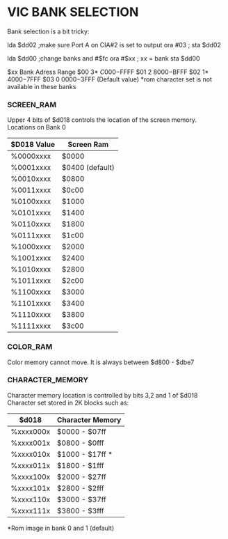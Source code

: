 VIC BANK SELECTION
==================

Bank selection is a bit tricky:

lda $dd02   ;make sure Port A on CIA#2 is set to output
ora #03     ;
sta $dd02

lda $dd00   ;change banks
and #$fc
ora #$xx    ; xx = bank
sta $dd00

$xx Bank Adress Range 
$00  3*  $C000-$FFFF
$01  2   $8000-$BFFF
$02  1*  $4000-$7FFF
$03  0   $0000-$3FFF (Default value)
*rom character set is not available in these banks


### SCREEN_RAM

Upper 4 bits of $d018 controls the location of the screen memory.
Locations on Bank 0

$D018 Value | Screen Ram 
---------|---------------
%0000xxxx | $0000
%0001xxxx | $0400 (default)
%0010xxxx | $0800
%0011xxxx | $0c00
%0100xxxx | $1000
%0101xxxx | $1400
%0110xxxx | $1800
%0111xxxx | $1c00
%1000xxxx | $2000
%1001xxxx | $2400
%1010xxxx | $2800
%1011xxxx | $2c00
%1100xxxx | $3000
%1101xxxx | $3400
%1110xxxx | $3800
%1111xxxx | $3c00


### COLOR_RAM

Color memory cannot move. It is always between $d800 - $dbe7


### CHARACTER_MEMORY

Character memory location is controlled by bits 3,2 and 1 of $d018
Character set stored in 2K blocks such as:

$d018 |Character Memory
----------|--------------
%xxxx000x | $0000 - $07ff
%xxxx001x | $0800 - $0fff
%xxxx010x | $1000 - $17ff *
%xxxx011x | $1800 - $1fff
%xxxx100x | $2000 - $27ff
%xxxx101x | $2800 - $2fff
%xxxx110x | $3000 - $37ff
%xxxx111x | $3800 - $3fff
*Rom image in bank 0 and 1 (default)
